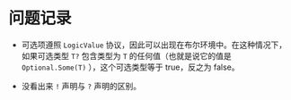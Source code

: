 # 问题记录

- 可选项遵照 `LogicValue` 协议，因此可以出现在布尔环境中。在这种情况下，如果可选类型 `T?` 包含类型为 `T` 的任何值（也就是说它的值是 `Optional.Some(T)` ），这个可选类型等于 true，反之为 false。

- 没看出来 `!` 声明与 `?` 声明的区别。